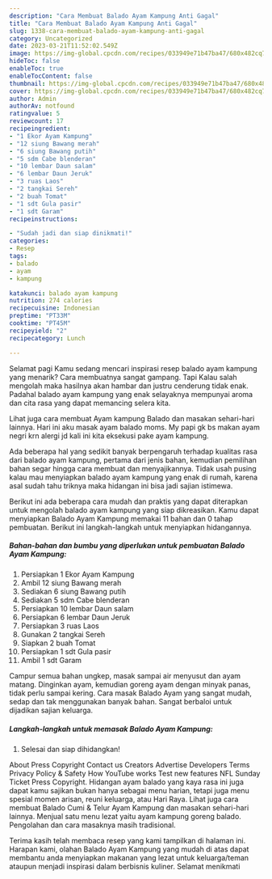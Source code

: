 ```yaml
---
description: "Cara Membuat Balado Ayam Kampung Anti Gagal"
title: "Cara Membuat Balado Ayam Kampung Anti Gagal"
slug: 1338-cara-membuat-balado-ayam-kampung-anti-gagal
category: Uncategorized
date: 2023-03-21T11:52:02.549Z
image: https://img-global.cpcdn.com/recipes/033949e71b47ba47/680x482cq70/balado-ayam-kampung-foto-resep-utama.jpg
hideToc: false
enableToc: true
enableTocContent: false
thumbnail: https://img-global.cpcdn.com/recipes/033949e71b47ba47/680x482cq70/balado-ayam-kampung-foto-resep-utama.jpg
cover: https://img-global.cpcdn.com/recipes/033949e71b47ba47/680x482cq70/balado-ayam-kampung-foto-resep-utama.jpg
author: Admin
authorAv: notfound
ratingvalue: 5
reviewcount: 17
recipeingredient:
- "1 Ekor Ayam Kampung"
- "12 siung Bawang merah"
- "6 siung Bawang putih"
- "5 sdm Cabe blenderan"
- "10 lembar Daun salam"
- "6 lembar Daun Jeruk"
- "3 ruas Laos"
- "2 tangkai Sereh"
- "2 buah Tomat"
- "1 sdt Gula pasir"
- "1 sdt Garam"
recipeinstructions:

- "Sudah jadi dan siap dinikmati!"
categories:
- Resep
tags:
- balado
- ayam
- kampung

katakunci: balado ayam kampung 
nutrition: 274 calories
recipecuisine: Indonesian
preptime: "PT33M"
cooktime: "PT45M"
recipeyield: "2"
recipecategory: Lunch

---
```



Selamat pagi Kamu sedang mencari inspirasi resep balado ayam kampung yang menarik? Cara membuatnya sangat gampang. Tapi Kalau salah mengolah maka hasilnya akan hambar dan justru cenderung tidak enak. Padahal balado ayam kampung yang enak selayaknya mempunyai aroma dan cita rasa yang dapat memancing selera kita.


Lihat juga cara membuat Ayam kampung Balado dan masakan sehari-hari lainnya. Hari ini aku masak ayam balado moms. My papi gk bs makan ayam negri krn alergi jd kali ini kita eksekusi pake ayam kampung.

Ada beberapa hal yang sedikit banyak berpengaruh terhadap kualitas rasa dari balado ayam kampung, pertama dari jenis bahan, kemudian pemilihan bahan segar hingga cara membuat dan menyajikannya. Tidak usah pusing kalau mau menyiapkan balado ayam kampung yang enak di rumah, karena asal sudah tahu triknya maka hidangan ini bisa jadi sajian istimewa.


Berikut ini ada beberapa cara mudah dan praktis yang dapat diterapkan untuk mengolah balado ayam kampung yang siap dikreasikan. Kamu dapat menyiapkan Balado Ayam Kampung memakai 11 bahan dan 0 tahap pembuatan. Berikut ini langkah-langkah untuk menyiapkan hidangannya.

<!--inarticleads1-->

##### Bahan-bahan dan bumbu yang diperlukan untuk pembuatan Balado Ayam Kampung:

1. Persiapkan 1 Ekor Ayam Kampung
1. Ambil 12 siung Bawang merah
1. Sediakan 6 siung Bawang putih
1. Sediakan 5 sdm Cabe blenderan
1. Persiapkan 10 lembar Daun salam
1. Persiapkan 6 lembar Daun Jeruk
1. Persiapkan 3 ruas Laos
1. Gunakan 2 tangkai Sereh
1. Siapkan 2 buah Tomat
1. Persiapkan 1 sdt Gula pasir
1. Ambil 1 sdt Garam


Campur semua bahan ungkep, masak sampai air menyusut dan ayam matang. Dinginkan ayam, kemudian goreng ayam dengan minyak panas, tidak perlu sampai kering. Cara masak Balado Ayam yang sangat mudah, sedap dan tak menggunakan banyak bahan. Sangat berbaloi untuk dijadikan sajian keluarga. 

<!--inarticleads2-->

##### Langkah-langkah untuk memasak Balado Ayam Kampung:


1. Selesai dan siap dihidangkan!

About Press Copyright Contact us Creators Advertise Developers Terms Privacy Policy &amp; Safety How YouTube works Test new features NFL Sunday Ticket Press Copyright. Hidangan ayam balado yang kaya rasa ini juga dapat kamu sajikan bukan hanya sebagai menu harian, tetapi juga menu spesial momen arisan, reuni keluarga, atau Hari Raya. Lihat juga cara membuat Balado Cumi &amp; Telur Ayam Kampung dan masakan sehari-hari lainnya. Menjual satu menu lezat yaitu ayam kampung goreng balado. Pengolahan dan cara masaknya masih tradisional. 

Terima kasih telah membaca resep yang kami tampilkan di halaman ini. Harapan kami, olahan Balado Ayam Kampung yang mudah di atas dapat membantu anda menyiapkan makanan yang lezat untuk keluarga/teman ataupun menjadi inspirasi dalam berbisnis kuliner. Selamat menikmati
